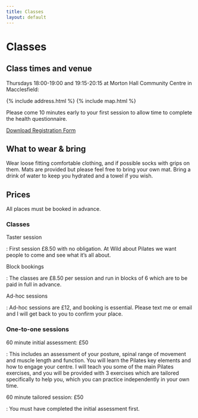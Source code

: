 ```yaml
---
title: Classes
layout: default
---
```


# Classes

## Class times and venue

Thursdays <time>18:00</time>-<time>19:00</time> and <time>19:15</time>-<time>20:15</time> at Morton Hall Community Centre in Macclesfield:

{% include address.html %}
{% include map.html %}

Please come 10 minutes early to your first session to allow time to complete the health questionnaire.

<a class="button" href="/documents/wild_about_pilates_registration_form_20180106.pdf">Download Registration Form</a>

## What to wear & bring

Wear loose fitting comfortable clothing, and if possible socks with grips on them. Mats are provided but please feel free to bring your own mat. Bring a drink of water to keep you hydrated and a towel if you wish.

## Prices

All places must be booked in advance.

### Classes

Taster session

: First session £8.50 with no obligation. At Wild about Pilates we want people to come and see what it’s all about.

Block bookings

: The classes are £8.50 per session and run in blocks of 6 which are to be paid in full in advance.

Ad-hoc sessions

: Ad-hoc sessions are £12, and booking is essential. Please text me or email and I will get back to you to confirm your place.

### One-to-one sessions

60 minute initial assessment: £50

: This includes an assessment of your posture, spinal range of movement and muscle length and function. You will learn the Pilates key elements and how to engage your centre. I will teach you some of the main Pilates exercises, and you will be provided with 3 exercises which are tailored specifically to help you, which you can practice independently in your own time.

60 minute tailored session: £50

: You must have completed the initial assessment first.


